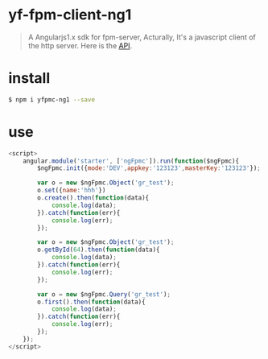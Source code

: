 # yf-fpm-client-ng1
> A Angularjs1.x sdk for fpm-server, Acturally, It's a javascript client of the http server. Here is the [API](./API.md). 
# install

```bash
$ npm i yfpmc-ng1 --save
```

# use

```javascript
<script>
    angular.module('starter', ['ngFpmc']).run(function($ngFpmc){
        $ngFpmc.init({mode:'DEV',appkey:'123123',masterKey:'123123'});

        var o = new $ngFpmc.Object('gr_test');
        o.set({name:'hhh'})
        o.create().then(function(data){
            console.log(data);
        }).catch(function(err){
            console.log(err);
        });

        var o = new $ngFpmc.Object('gr_test');
        o.getById(64).then(function(data){
            console.log(data);
        }).catch(function(err){
            console.log(err);
        });

        var o = new $ngFpmc.Query('gr_test');
        o.first().then(function(data){
            console.log(data);
        }).catch(function(err){
            console.log(err);
        });
    });
</script>
```